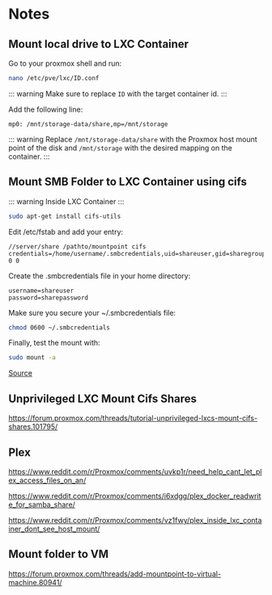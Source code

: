 # Notes

## Mount local drive to LXC Container

Go to your proxmox shell and run:
```bash
nano /etc/pve/lxc/ID.conf
```
::: warning
Make sure to replace <code>ID</code> with the target container id.
:::

Add the following line:
```text
mp0: /mnt/storage-data/share,mp=/mnt/storage
```
::: warning
Replace <code>/mnt/storage-data/share</code> with the Proxmox host mount point of the disk and <code>/mnt/storage</code> with the desired mapping on the container.
:::

## Mount SMB Folder to LXC Container using cifs

::: warning
Inside LXC Container
:::

```bash
sudo apt-get install cifs-utils
```

Edit /etc/fstab and add your entry:
```text
//server/share /pathto/mountpoint cifs credentials=/home/username/.smbcredentials,uid=shareuser,gid=sharegroup 0 0
```

Create the .smbcredentials file in your home directory:
```text
username=shareuser
password=sharepassword
```

Make sure you secure your ~/.smbcredentials file:
```bash
chmod 0600 ~/.smbcredentials
```

Finally, test the mount with:
```bash
sudo mount -a
```

<a href="https://askubuntu.com/questions/157128/proper-fstab-entry-to-mount-a-samba-share-on-boot" target="_blank" rel="noreferrer">Source</a>

## Unprivileged LXC Mount Cifs Shares

https://forum.proxmox.com/threads/tutorial-unprivileged-lxcs-mount-cifs-shares.101795/

## Plex
https://www.reddit.com/r/Proxmox/comments/uvkp1r/need_help_cant_let_plex_access_files_on_an/

https://www.reddit.com/r/Proxmox/comments/i6xdgg/plex_docker_readwrite_for_samba_share/

https://www.reddit.com/r/Proxmox/comments/vz1fwy/plex_inside_lxc_container_dont_see_host_mount/

## Mount folder to VM
https://forum.proxmox.com/threads/add-mountpoint-to-virtual-machine.80941/